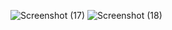 ![Screenshot (17)](https://github.com/user-attachments/assets/ce947b8f-96e2-410a-b23c-79636683601f)
![Screenshot (18)](https://github.com/user-attachments/assets/9d1bcdae-658a-450b-aa38-5fe59bfb8349)
